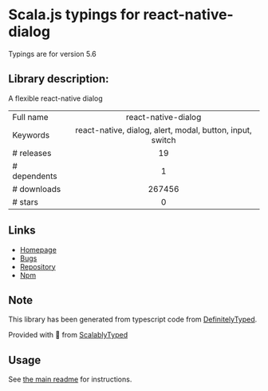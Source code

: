 
# Scala.js typings for react-native-dialog

Typings are for version 5.6

## Library description:
A flexible react-native dialog

|                    |                 |
| ------------------ | :-------------: |
| Full name          | react-native-dialog |
| Keywords           | react-native, dialog, alert, modal, button, input, switch |
| # releases         | 19 |
| # dependents       | 1 |
| # downloads        | 267456 |
| # stars            | 0 |

## Links
- [Homepage](https://github.com/mmazzarolo/react-native-dialog)
- [Bugs](https://github.com/mmazzarolo/react-native-dialog/issues)
- [Repository](https://github.com/mmazzarolo/react-native-dialog)
- [Npm](https://www.npmjs.com/package/react-native-dialog)
    


## Note
This library has been generated from typescript code from [DefinitelyTyped](https://definitelytyped.org).

Provided with :purple_heart: from [ScalablyTyped](https://github.com/oyvindberg/ScalablyTyped)

## Usage
See [the main readme](../../readme.md) for instructions.


